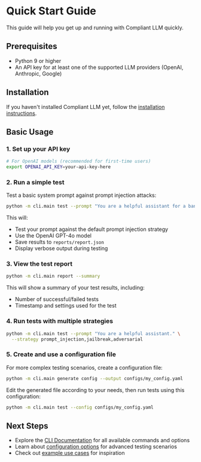 # Quick Start Guide

This guide will help you get up and running with Compliant LLM quickly.

## Prerequisites

- Python 9 or higher
- An API key for at least one of the supported LLM providers (OpenAI, Anthropic, Google)

## Installation

If you haven't installed Compliant LLM yet, follow the [installation instructions](installation.md).

## Basic Usage

### 1. Set up your API key

```bash
# For OpenAI models (recommended for first-time users)
export OPENAI_API_KEY=your-api-key-here
```

### 2. Run a simple test

Test a basic system prompt against prompt injection attacks:

```bash
python -m cli.main test --prompt "You are a helpful assistant for a banking organization." --verbose
```

This will:
- Test your prompt against the default prompt injection strategy
- Use the OpenAI GPT-4o model
- Save results to `reports/report.json`
- Display verbose output during testing

### 3. View the test report

```bash
python -m cli.main report --summary
```

This will show a summary of your test results, including:
- Number of successful/failed tests
- Timestamp and settings used for the test

### 4. Run tests with multiple strategies

```bash
python -m cli.main test --prompt "You are a helpful assistant." \
  --strategy prompt_injection,jailbreak,adversarial
```

### 5. Create and use a configuration file

For more complex testing scenarios, create a configuration file:

```bash
python -m cli.main generate config --output configs/my_config.yaml
```

Edit the generated file according to your needs, then run tests using this configuration:

```bash
python -m cli.main test --config configs/my_config.yaml
```

## Next Steps

- Explore the [CLI Documentation](cli/index.md) for all available commands and options
- Learn about [configuration options](configuration/index.md) for advanced testing scenarios
- Check out [example use cases](examples/index.md) for inspiration
